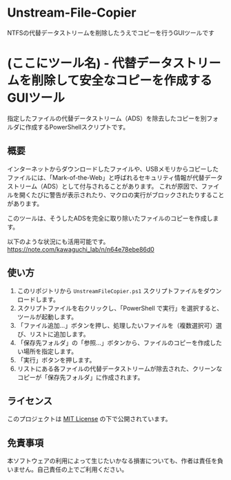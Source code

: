 # Unstream-File-Copier
NTFSの代替データストリームを削除したうえでコピーを行うGUIツールです

# (ここにツール名) - 代替データストリームを削除して安全なコピーを作成するGUIツール

指定したファイルの代替データストリーム（ADS）を除去したコピーを別フォルダに作成するPowerShellスクリプトです。
## 概要

インターネットからダウンロードしたファイルや、USBメモリからコピーしたファイルには、「Mark-of-the-Web」と呼ばれるセキュリティ情報が代替データストリーム（ADS）として付与されることがあります。
これが原因で、ファイルを開くたびに警告が表示されたり、マクロの実行がブロックされたりすることがあります。

このツールは、そうしたADSを完全に取り除いたファイルのコピーを作成します。

以下のような状況にも活用可能です。
https://note.com/kawaguchi_lab/n/n64e78ebe86d0

## 使い方

1.  このリポジトリから `UnstreamFileCopier.ps1` スクリプトファイルをダウンロードします。
2.  スクリプトファイルを右クリックし、「PowerShell で実行」を選択すると、ツールが起動します。
3.  「ファイル追加...」ボタンを押し、処理したいファイルを（複数選択可）選び、リストに追加します。
4.  「保存先フォルダ」の「参照...」ボタンから、ファイルのコピーを作成したい場所を指定します。
5.  「実行」ボタンを押します。
6.  リストにある各ファイルの代替データストリームが除去された、クリーンなコピーが「保存先フォルダ」に作成されます。

## ライセンス

このプロジェクトは [MIT License](LICENSE) の下で公開されています。

## 免責事項

本ソフトウェアの利用によって生じたいかなる損害についても、作者は責任を負いません。自己責任の上でご利用ください。
